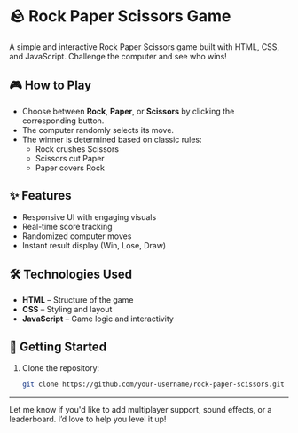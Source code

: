 # 🪨 Rock Paper Scissors Game

A simple and interactive Rock Paper Scissors game built with HTML, CSS, and JavaScript. Challenge the computer and see who wins!

## 🎮 How to Play

- Choose between **Rock**, **Paper**, or **Scissors** by clicking the corresponding button.
- The computer randomly selects its move.
- The winner is determined based on classic rules:
  - Rock crushes Scissors
  - Scissors cut Paper
  - Paper covers Rock

## ✨ Features

- Responsive UI with engaging visuals
- Real-time score tracking
- Randomized computer moves
- Instant result display (Win, Lose, Draw)

## 🛠️ Technologies Used

- **HTML** – Structure of the game
- **CSS** – Styling and layout
- **JavaScript** – Game logic and interactivity


## 🚀 Getting Started

1. Clone the repository:
   ```bash
   git clone https://github.com/your-username/rock-paper-scissors.git


---

Let me know if you'd like to add multiplayer support, sound effects, or a leaderboard. I’d love to help you level it up!


 
